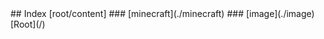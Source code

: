 <head><style>blockquote h6 {
    line-height:0!important
}
  </style>
</head>
## Index [root/content]
### [minecraft](./minecraft)
### [image](./image)
[Root](/)
